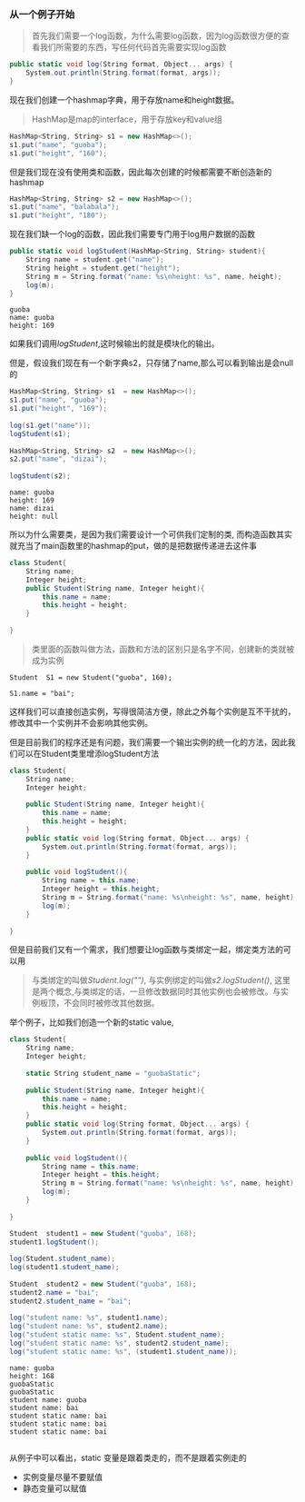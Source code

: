 ### 从一个例子开始

> 首先我们需要一个log函数，为什么需要log函数，因为log函数很方便的查看我们所需要的东西，写任何代码首先需要实现log函数

```cs
public static void log(String format, Object... args) {  
    System.out.println(String.format(format, args));  
}
```

现在我们创建一个hashmap字典，用于存放name和height数据。
> HashMap是map的interface，用于存放key和value组

```cs
HashMap<String, String> s1 = new HashMap<>();
s1.put("name", "guoba");
s1.put("height", "160");
```

但是我们现在没有使用类和函数，因此每次创建的时候都需要不断创造新的hashmap
```cs
HashMap<String, String> s2 = new HashMap<>();
s1.put("name", "balabala");
s1.put("height", "180");
```

现在我们缺一个log的函数，因此我们需要专门用于log用户数据的函数
```cs
public static void logStudent(HashMap<String, String> student){  
    String name = student.get("name");  
    String height = student.get("height");  
    String m = String.format("name: %s\nheight: %s", name, height);  
    log(m);  
}
```

```
guoba
name: guoba
height: 169

```

如果我们调用*logStudent*,这时候输出的就是模块化的输出。

但是，假设我们现在有一个新字典s2，只存储了name,那么可以看到输出是会null的
```cs
HashMap<String, String> s1  = new HashMap<>();  
s1.put("name", "guoba");  
s1.put("height", "169");  
  
log(s1.get("name"));  
logStudent(s1);  
  
HashMap<String, String> s2  = new HashMap<>();  
s2.put("name", "dizai");  
  
logStudent(s2);
```

```
name: guoba
height: 169
name: dizai
height: null
```

所以为什么需要类，是因为我们需要设计一个可供我们定制的类, 而构造函数其实就充当了main函数里的hashmap的put，做的是把数据传递进去这件事

```cs
class Student{  
    String name;  
    Integer height;  
    public Student(String name, Integer height){  
        this.name = name;  
        this.height = height;  
    }  
  
}
```

> 类里面的函数叫做方法，函数和方法的区别只是名字不同，创建新的类就被成为实例

```
Student  S1 = new Student("guoba", 160);

S1.name = "bai";
```

这样我们可以直接创造实例，写得很简洁方便，除此之外每个实例是互不干扰的，修改其中一个实例并不会影响其他实例。

但是目前我们的程序还是有问题，我们需要一个输出实例的统一化的方法，因此我们可以在Student类里增添logStudent方法

```cs
class Student{  
    String name;  
    Integer height;  
  
    public Student(String name, Integer height){  
        this.name = name;  
        this.height = height;  
    }  
    public static void log(String format, Object... args) {  
        System.out.println(String.format(format, args));  
    }  
  
    public void logStudent(){  
        String name = this.name;  
        Integer height = this.height;  
        String m = String.format("name: %s\nheight: %s", name, height);  
        log(m);  
    }  
  
}
```

但是目前我们又有一个需求，我们想要让log函数与类绑定一起，绑定类方法的可以用

> 与类绑定的叫做*Student.log("")*, 与实例绑定的叫做*s2.logStudent()*, 这里是两个概念,与类绑定的话，一旦修改数据同时其他实例也会被修改。与实例板顶，不会同时被修改其他数据。

举个例子，比如我们创造一个新的static value, 

```cs
class Student{  
    String name;  
    Integer height;  
  
    static String student_name = "guobaStatic";  
  
    public Student(String name, Integer height){  
        this.name = name;  
        this.height = height;  
    }  
    public static void log(String format, Object... args) {  
        System.out.println(String.format(format, args));  
    }  
  
    public void logStudent(){  
        String name = this.name;  
        Integer height = this.height;  
        String m = String.format("name: %s\nheight: %s", name, height);  
        log(m);  
    }  
  
}
```

```cs
Student  student1 = new Student("guoba", 168);  
student1.logStudent();  
  
log(Student.student_name);  
log(student1.student_name);  
  
Student  student2 = new Student("guoba", 168);  
student2.name = "bai";  
student2.student_name = "bai";  
  
log("student name: %s", student1.name);  
log("student name: %s", student2.name);  
log("student static name: %s", Student.student_name);  
log("student static name: %s", student2.student_name);  
log("student static name: %s", (student1.student_name));
```

```
name: guoba
height: 168
guobaStatic
guobaStatic
student name: guoba
student name: bai
student static name: bai
student static name: bai
student static name: bai


```

从例子中可以看出，static 变量是跟着类走的，而不是跟着实例走的

- 实例变量尽量不要赋值
- 静态变量可以赋值
